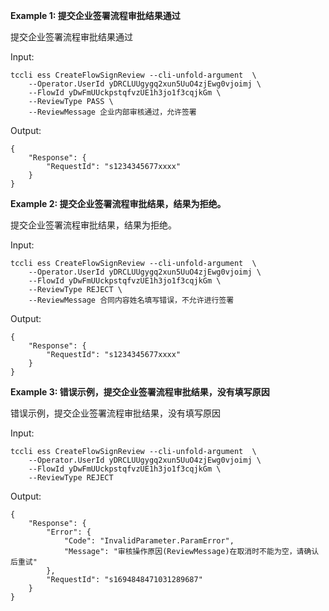 **Example 1: 提交企业签署流程审批结果通过**

提交企业签署流程审批结果通过

Input: 

```
tccli ess CreateFlowSignReview --cli-unfold-argument  \
    --Operator.UserId yDRCLUUgygq2xun5UuO4zjEwg0vjoimj \
    --FlowId yDwFmUUckpstqfvzUE1h3jo1f3cqjkGm \
    --ReviewType PASS \
    --ReviewMessage 企业内部审核通过，允许签署
```

Output: 
```
{
    "Response": {
        "RequestId": "s1234345677xxxx"
    }
}
```

**Example 2: 提交企业签署流程审批结果，结果为拒绝。**

提交企业签署流程审批结果，结果为拒绝。

Input: 

```
tccli ess CreateFlowSignReview --cli-unfold-argument  \
    --Operator.UserId yDRCLUUgygq2xun5UuO4zjEwg0vjoimj \
    --FlowId yDwFmUUckpstqfvzUE1h3jo1f3cqjkGm \
    --ReviewType REJECT \
    --ReviewMessage 合同内容姓名填写错误，不允许进行签署
```

Output: 
```
{
    "Response": {
        "RequestId": "s1234345677xxxx"
    }
}
```

**Example 3: 错误示例，提交企业签署流程审批结果，没有填写原因**

错误示例，提交企业签署流程审批结果，没有填写原因

Input: 

```
tccli ess CreateFlowSignReview --cli-unfold-argument  \
    --Operator.UserId yDRCLUUgygq2xun5UuO4zjEwg0vjoimj \
    --FlowId yDwFmUUckpstqfvzUE1h3jo1f3cqjkGm \
    --ReviewType REJECT
```

Output: 
```
{
    "Response": {
        "Error": {
            "Code": "InvalidParameter.ParamError",
            "Message": "审核操作原因(ReviewMessage)在取消时不能为空，请确认后重试"
        },
        "RequestId": "s1694848471031289687"
    }
}
```

